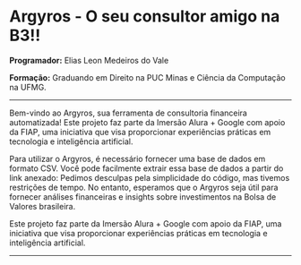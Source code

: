 # Argyros - O seu consultor amigo na B3!!

**Programador:** Elias Leon Medeiros do Vale

**Formação:** Graduando em Direito na PUC Minas e Ciência da Computação na UFMG.

---

Bem-vindo ao Argyros, sua ferramenta de consultoria financeira automatizada! Este projeto faz parte da Imersão Alura + Google com apoio da FIAP, uma iniciativa que visa proporcionar experiências práticas em tecnologia e inteligência artificial.

Para utilizar o Argyros, é necessário fornecer uma base de dados em formato CSV. Você pode facilmente extrair essa base de dados a partir do link anexado:
Pedimos desculpas pela simplicidade do código, mas tivemos restrições de tempo. No entanto, esperamos que o Argyros seja útil para fornecer análises financeiras e insights sobre investimentos na Bolsa de Valores brasileira.

Este projeto faz parte da Imersão Alura + Google com apoio da FIAP, uma iniciativa que visa proporcionar experiências práticas em tecnologia e inteligência artificial.

---
